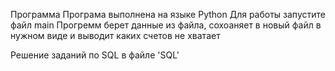 Программа
Програма выполнена на языке Python
Для работы запустите файл main
Прогремм берет данные из файла, сохоаняет в новый файл в нужном виде и выводит каких счетов не хватает

Решение заданий по SQL в файле 'SQL'
